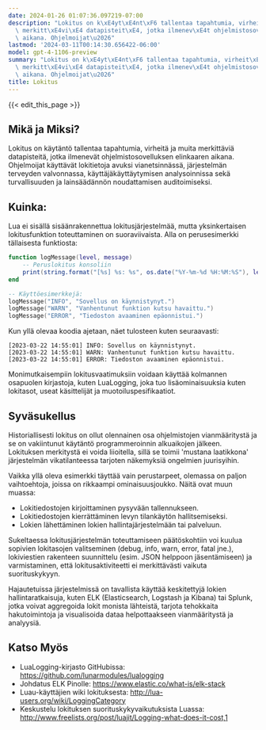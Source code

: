 ```yaml
---
date: 2024-01-26 01:07:36.097219-07:00
description: "Lokitus on k\xE4yt\xE4nt\xF6 tallentaa tapahtumia, virheit\xE4 ja muita\
  \ merkitt\xE4vi\xE4 datapisteit\xE4, jotka ilmenev\xE4t ohjelmistosovelluksen elinkaaren\
  \ aikana. Ohjelmoijat\u2026"
lastmod: '2024-03-11T00:14:30.656422-06:00'
model: gpt-4-1106-preview
summary: "Lokitus on k\xE4yt\xE4nt\xF6 tallentaa tapahtumia, virheit\xE4 ja muita\
  \ merkitt\xE4vi\xE4 datapisteit\xE4, jotka ilmenev\xE4t ohjelmistosovelluksen elinkaaren\
  \ aikana. Ohjelmoijat\u2026"
title: Lokitus
---
```


{{< edit_this_page >}}

## Mikä ja Miksi?

Lokitus on käytäntö tallentaa tapahtumia, virheitä ja muita merkittäviä datapisteitä, jotka ilmenevät ohjelmistosovelluksen elinkaaren aikana. Ohjelmoijat käyttävät lokitietoja avuksi vianetsinnässä, järjestelmän terveyden valvonnassa, käyttäjäkäyttäytymisen analysoinnissa sekä turvallisuuden ja lainsäädännön noudattamisen auditoimiseksi.

## Kuinka:

Lua ei sisällä sisäänrakennettua lokitusjärjestelmää, mutta yksinkertaisen lokitusfunktion toteuttaminen on suoraviivaista. Alla on perusesimerkki tällaisesta funktiosta:

```lua
function logMessage(level, message)
    -- Peruslokitus konsoliin
    print(string.format("[%s] %s: %s", os.date("%Y-%m-%d %H:%M:%S"), level, message))
end

-- Käyttöesimerkkejä:
logMessage("INFO", "Sovellus on käynnistynyt.")
logMessage("WARN", "Vanhentunut funktion kutsu havaittu.")
logMessage("ERROR", "Tiedoston avaaminen epäonnistui.")
```

Kun yllä olevaa koodia ajetaan, näet tulosteen kuten seuraavasti:
```
[2023-03-22 14:55:01] INFO: Sovellus on käynnistynyt.
[2023-03-22 14:55:01] WARN: Vanhentunut funktion kutsu havaittu.
[2023-03-22 14:55:01] ERROR: Tiedoston avaaminen epäonnistui.
```

Monimutkaisempiin lokitusvaatimuksiin voidaan käyttää kolmannen osapuolen kirjastoja, kuten LuaLogging, joka tuo lisäominaisuuksia kuten lokitasot, useat käsittelijät ja muotoiluspesifikaatiot.

## Syväsukellus

Historiallisesti lokitus on ollut olennainen osa ohjelmistojen vianmääritystä ja se on vakiintunut käytäntö programmeroinnin alkuaikojen jälkeen. Lokituksen merkitystä ei voida liioitella, sillä se toimii 'mustana laatikkona' järjestelmän vikatilanteessa tarjoten näkemyksiä ongelmien juurisyihin.

Vaikka yllä oleva esimerkki täyttää vain perustarpeet, olemassa on paljon vaihtoehtoja, joissa on rikkaampi ominaisuusjoukko. Näitä ovat muun muassa:

- Lokitiedostojen kirjoittaminen pysyvään tallennukseen.
- Lokitiedostojen kierrättäminen levyn tilankäytön hallitsemiseksi.
- Lokien lähettäminen lokien hallintajärjestelmään tai palveluun.

Sukeltaessa lokitusjärjestelmän toteuttamiseen päätöskohtiin voi kuulua sopivien lokitasojen valitseminen (debug, info, warn, error, fatal jne.), lokiviestien rakenteen suunnittelu (esim. JSON helppoon jäsentämiseen) ja varmistaminen, että lokitusaktiviteetti ei merkittävästi vaikuta suorituskykyyn.

Hajautetuissa järjestelmissä on tavallista käyttää keskitettyjä lokien hallintaratkaisuja, kuten ELK (Elasticsearch, Logstash ja Kibana) tai Splunk, jotka voivat aggregoida lokit monista lähteistä, tarjota tehokkaita hakutoimintoja ja visualisoida dataa helpottaakseen vianmääritystä ja analyysiä.

## Katso Myös

- LuaLogging-kirjasto GitHubissa: https://github.com/lunarmodules/lualogging
- Johdatus ELK Pinolle: https://www.elastic.co/what-is/elk-stack
- Luau-käyttäjien wiki lokituksesta: http://lua-users.org/wiki/LoggingCategory
- Keskustelu lokituksen suorituskykyvaikutuksista Luassa: http://www.freelists.org/post/luajit/Logging-what-does-it-cost,1
